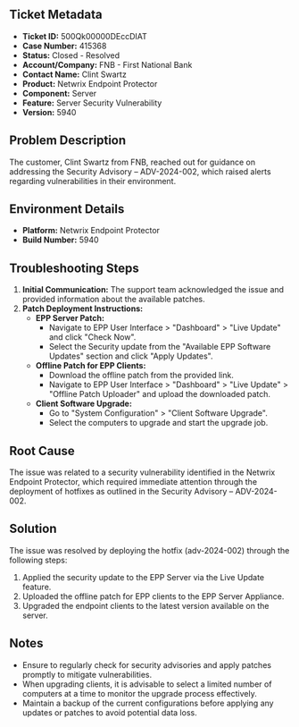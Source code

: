 ## Ticket Metadata
- **Ticket ID:** 500Qk00000DEccDIAT
- **Case Number:** 415368
- **Status:** Closed - Resolved
- **Account/Company:** FNB - First National Bank
- **Contact Name:** Clint Swartz
- **Product:** Netwrix Endpoint Protector
- **Component:** Server
- **Feature:** Server Security Vulnerability
- **Version:** 5940

## Problem Description
The customer, Clint Swartz from FNB, reached out for guidance on addressing the Security Advisory – ADV-2024-002, which raised alerts regarding vulnerabilities in their environment.

## Environment Details
- **Platform:** Netwrix Endpoint Protector
- **Build Number:** 5940

## Troubleshooting Steps
1. **Initial Communication:** The support team acknowledged the issue and provided information about the available patches.
2. **Patch Deployment Instructions:**
   - **EPP Server Patch:**
     - Navigate to EPP User Interface > "Dashboard" > "Live Update" and click "Check Now".
     - Select the Security update from the "Available EPP Software Updates" section and click "Apply Updates".
   - **Offline Patch for EPP Clients:**
     - Download the offline patch from the provided link.
     - Navigate to EPP User Interface > "Dashboard" > "Live Update" > "Offline Patch Uploader" and upload the downloaded patch.
   - **Client Software Upgrade:**
     - Go to "System Configuration" > "Client Software Upgrade".
     - Select the computers to upgrade and start the upgrade job.

## Root Cause
The issue was related to a security vulnerability identified in the Netwrix Endpoint Protector, which required immediate attention through the deployment of hotfixes as outlined in the Security Advisory – ADV-2024-002.

## Solution
The issue was resolved by deploying the hotfix (adv-2024-002) through the following steps:
1. Applied the security update to the EPP Server via the Live Update feature.
2. Uploaded the offline patch for EPP clients to the EPP Server Appliance.
3. Upgraded the endpoint clients to the latest version available on the server.

## Notes
- Ensure to regularly check for security advisories and apply patches promptly to mitigate vulnerabilities.
- When upgrading clients, it is advisable to select a limited number of computers at a time to monitor the upgrade process effectively.
- Maintain a backup of the current configurations before applying any updates or patches to avoid potential data loss.